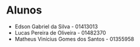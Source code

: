 # Alunos

* Edson Gabriel da Silva - 01413013
* Lucas Pereira de Oliveira - 01482370
* Matheus Vinícius Gomes dos Santos - 01355958

